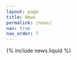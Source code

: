 ```yaml
---
layout: page
title: News
permalink: /news/
nav: true
nav_order: 7
---
```


{% include news.liquid %}
